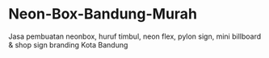 # Neon-Box-Bandung-Murah
Jasa pembuatan neonbox, huruf timbul, neon flex, pylon sign, mini billboard &amp; shop sign branding Kota Bandung
